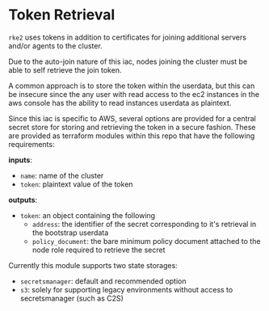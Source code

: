 # Token Retrieval

`rke2` uses tokens in addition to certificates for joining additional servers and/or agents to the cluster.

Due to the auto-join nature of this iac, nodes joining the cluster must be able to self retrieve the join token.

A common approach is to store the token within the userdata, but this can be insecure since the any user with read access to the ec2 instances in the aws console has the ability to read instances userdata as plaintext.

Since this iac is specific to AWS, several options are provided for a central secret store for storing and retrieving the token in a secure fashion.  These are provided as terraform modules within this repo that have the following requirements:

__inputs__:

* `name`: name of the cluster
* `token`: plaintext value of the token

__outputs__:

* `token`: an object containing the following
  * `address`: the identifier of the secret corresponding to it's retrieval in the bootstrap userdata
  * `policy_document`: the bare minimum policy document attached to the node role required to retrieve the secret
  
Currently this module supports two state storages:

* `secretsmanager`: default and recommended option
* `s3`: solely for supporting legacy environments without access to secretsmanager (such as C2S)
